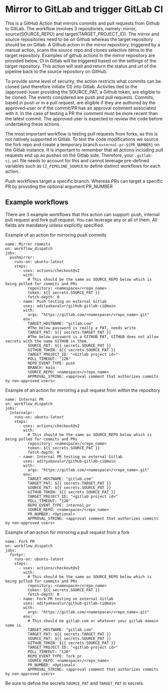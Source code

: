 # Mirror to GitLab and trigger GitLab CI

This is a GitHub Action that mirrors commits and pull requests from Github to GitLab. The workflow involves 3 repositories, namely: mirror, source(SOURCE_REPO) and target(TARGET_PROJECT_ID). The mirror and source repositories need to be on Github whereas the target repository should be on Gitlab. A Github action in the mirror repository, triggered by a manual action, scans the source repo and clones selective items to the target repository. Examples of github actions in the mirror repository are provided below. CI in Gitlab will be triggered based on the settings of the target repository. This action will wait and return the status and url of the pipeline back to the source repository on GitHub. 

To provide some level of security, the action restricts what commits can be cloned (and therefore initiate CI) into Gitlab. Activites tied to the (approved-)user providing the SOURCE_PAT, a Github token, are eligible to be cloned. The events considered are push and pull requests. Commits, based in push or in a pull request, are eligible if they are authored by the approved-user or if the commit/PR has an approval comment associated with it. In the case of testing a PR the comment must be more recent than the latest commit. The approved user is expected to review the code before undertaking these actions. 

The most important workflow is testing pull requests from forks, as this is not natively supported in Gitlab. To test the code modifications we source the fork repo and create a temporary branch `external-pr-${PR_NUMBER}` on the Gitlab instance. It is important to remember that all actions including pull requests end up as pushes on the Gitlab side. Therefore, your `.gitlab-ci.yml` file needs to account for this and cannot leverage pre-defined variables such as `CI_PIPELINE_SOURCE` to define distinct workflows for each action.

Push workflows target a specific branch. Whereas PRs can target a specific PR by providing the optional argument PR_NUMBER

## Example workflows

There are 3 example workflows that this action can support: push, internal pull request and fork pull request. You can leverage any or all of them. All fields are mandatory unless explicitly specified.

Example of an action for mirroring push commits
```workflow          
name: Mirror commits
on: workflow_dispatch
jobs:
  pushmirror:
    runs-on: ubuntu-latest
    steps:
      - uses: actions/checkout@v2
        with:
          # This should be the same as SOURCE_REPO below which is being polled for commits and PRs
          repository: <namespace>/<repo_name>
          token: ${{ secrets.SOURCE_PAT }}
          fetch-depth: 0
      - name: Push testing on external Gitlab
        uses: adityakavalur/github-gitlab-ci@main
        with:
          args: "https://gitlab.com/<namespace>/<repo_name>.git"
        env:
          TARGET_HOSTNAME: "gitlab.com"
          #The below password is really a PAT, needs write
          TARGET_PAT: ${{ secrets.TARGET_PAT }}
          #The below password is a GITHUB PAT, GITHUB does not allow secrets with the name GITHUB in them.
          SOURCE_PAT: ${{ secrets.SOURCE_PAT }}
          GITHUB_TOKEN: ${{ secrets.SOURCE_PAT }}
          TARGET_PROJECT_ID: "<Gitlab project id>"
          POLL_TIMEOUT: "120"
          REPO_EVENT_TYPE: push
          BRANCH: main
          SOURCE_REPO: <namespace>/<repo_name>
          APPROVAL_STRING: <approval comment that authorizes commits by non-approved users>
```

Example of an action for mirroring a pull request from within the repository
```workflow 
name: Internal PR
on: workflow_dispatch
jobs:
  internalpr:
    runs-on: ubuntu-latest
    steps:        
      - uses: actions/checkout@v2
        with:
          # This should be the same as SOURCE_REPO below which is being polled for commits and PRs
          repository: <namespace>/<repo_name>
          token: ${{ secrets.SOURCE_PAT }}
          fetch-depth: 0
      - name: Internal PR testing on external Gitlab
        uses: adityakavalur/github-gitlab-ci@main
        with:
          args: "https://gitlab.com/<namespace>/<repo_name>.git"
        env:
          TARGET_HOSTNAME: "gitlab.com"
          TARGET_PAT: ${{ secrets.TARGET_PAT }}
          SOURCE_PAT: ${{ secrets.SOURCE_PAT }}
          GITHUB_TOKEN: ${{ secrets.SOURCE_PAT }}
          TARGET_PROJECT_ID: "<gitlab project id>"
          POLL_TIMEOUT: "120"
          REPO_EVENT_TYPE: internal_pr
          SOURCE_REPO: <namespace>/<repo_name>
          PR_NUMBER: <Optional>
          APPROVAL_STRING: <approval comment that authorizes commits by non-approved users>
```

Example of an action for mirroring a pull request from a fork
```workflow
name: Fork PR
on: workflow_dispatch
jobs:
  forkpr:
    runs-on: ubuntu-latest
    steps:
      - uses: actions/checkout@v2
        with:
          # This should be the same as SOURCE_REPO below which is being polled for commits and PRs
          repository: <namespace>/<repo_name>
          token: ${{ secrets.SOURCE_PAT }}
          fetch-depth: 0
      - name: Fork PR testing on external Gitlab
        uses: adityakavalur/github-gitlab-ci@main
        with:
          args: "https://gitlab.com/<namespace>/<repo_name>.git"
        env:
          # This should be gitlab.com or whatever your gitlab domain name is
          TARGET_HOSTNAME: "gitlab.com"
          TARGET_PAT: ${{ secrets.TARGET_PAT }}
          SOURCE_PAT: ${{ secrets.SOURCE_PAT }}
          GITHUB_TOKEN: ${{ secrets.SOURCE_PAT }}
          TARGET_PROJECT_ID: "<gitlab project id>"
          POLL_TIMEOUT: "120"
          REPO_EVENT_TYPE: fork_pr
          SOURCE_REPO: <namespace>/<repo_name>
          PR_NUMBER: <Optional>
          APPROVAL_STRING: <approval comment that authorizes commits by non-approved users>
```

Be sure to define the secrets `SOURCE_PAT` and `TARGET_PAT` in secrets.
